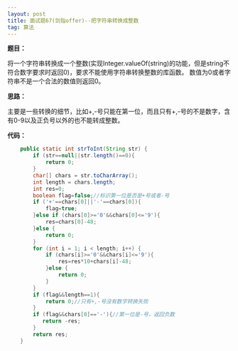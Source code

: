 ```yaml
---
layout: post
title: 面试题67(剑指offer)--把字符串转换成整数
tag: 算法
---
```

**题目：**

将一个字符串转换成一个整数(实现Integer.valueOf(string)的功能，但是string不符合数字要求时返回0)，要求不能使用字符串转换整数的库函数。 数值为0或者字符串不是一个合法的数值则返回0。

**思路：**

主要是一些转换的细节，比如+,-号只能在第一位，而且只有+,-号的不是数字，含有0-9以及正负号以外的也不能转成整数。

**代码：**

```java
	public static int strToInt(String str) {
        if (str==null||str.length()==0){
            return 0;
        }
        char[] chars = str.toCharArray();
        int length = chars.length;
        int res=0;
        boolean flag=false;//标识第一位是否是+号或者-号
        if ('+'==chars[0]||'-'==chars[0]){
            flag=true;
        }else if (chars[0]>='0'&&chars[0]<='9'){
            res=chars[0]-48;
        }else {
            return 0;
        }
        for (int i = 1; i < length; i++) {
            if (chars[i]>='0'&&chars[i]<='9'){
                res=res*10+chars[i]-48;
            }else {
                return 0;
            }
        }
        if (flag&&length==1){
            return 0;//只有+,-号没有数字转换失败
        }
        if (flag&&chars[0]=='-'){//第一位是-号，返回负数
           return -res;
        } 
       	return res;
    }
```



